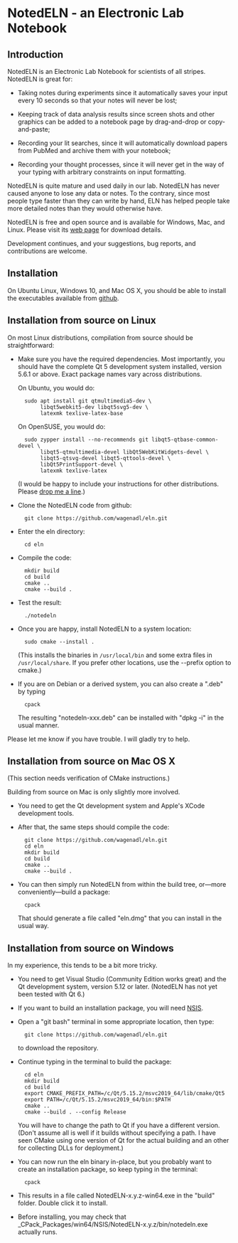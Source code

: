 # NotedELN - an Electronic Lab Notebook

## Introduction

NotedELN is an Electronic Lab Notebook for scientists of all stripes. 
NotedELN is great for:

 *  Taking notes during experiments since it automatically saves your
    input every 10 seconds so that your notes will never be lost;

 *  Keeping track of data analysis results since screen shots and
    other graphics can be added to a notebook page by drag-and-drop or
    copy-and-paste;

 *  Recording your lit searches, since it will automatically download
    papers from PubMed and archive them with your notebook;

 *  Recording your thought processes, since it will never get in the
    way of your typing with arbitrary constraints on input formatting.

NotedELN is quite mature and used daily in our lab. NotedELN has never 
caused anyone to lose any data or notes. To the contrary, since most 
people type faster than they can write by hand, ELN has helped people 
take more detailed notes than they would otherwise have.

NotedELN is free and open source and is available for Windows, Mac, and
Linux. Please visit its [web page](http://www.danielwagenaar.net/eln)
for download details.

Development continues, and your suggestions, bug reports, and
contributions are welcome.

## Installation

On Ubuntu Linux, Windows 10, and Mac OS X, you should be able to
install the executables available from [github](https://github.com/wagenadl/eln).

## Installation from source on Linux

On most Linux distributions, compilation from source should be
straightforward:

* Make sure you have the required dependencies. Most importantly, you
  should have the complete Qt 5 development system installed, version
  5.6.1 or above. Exact package names vary across distributions.

  On Ubuntu, you would do:

        sudo apt install git qtmultimedia5-dev \
             libqt5webkit5-dev libqt5svg5-dev \
			 latexmk texlive-latex-base

  On OpenSUSE, you would do:

        sudo zypper install --no-recommends git libqt5-qtbase-common-devel \
             libqt5-qtmultimedia-devel libQt5WebKitWidgets-devel \
             libqt5-qtsvg-devel libqt5-qttools-devel \
             libQt5PrintSupport-devel \
			 latexmk texlive-latex

  (I would be happy to include your instructions for other
  distributions. Please [drop me a line](mailto:daw@caltech.edu).)

* Clone the NotedELN code from github:

        git clone https://github.com/wagenadl/eln.git

* Enter the eln directory:

        cd eln

* Compile the code:

        mkdir build
        cd build
        cmake ..
        cmake --build .

* Test the result:

        ./notedeln

* Once you are happy, install NotedELN to a system location:

        sudo cmake --install .

  (This installs the binaries in `/usr/local/bin` and some extra files in
  `/usr/local/share`. If you prefer other locations, use the --prefix
  option to cmake.)
  
* If you are on Debian or a derived system, you can also create a ".deb"
  by typing
  
        cpack
		
  The resulting "notedeln-xxx.deb" can be installed with "dpkg -i" in the
  usual manner.

Please let me know if you have trouble. I will gladly try to help.

## Installation from source on Mac OS X

(This section needs verification of CMake instructions.)

Building from source on Mac is only slightly more involved.

* You need to get the Qt development system and Apple's XCode
  development tools.

* After that, the same steps should compile the code:

        git clone https://github.com/wagenadl/eln.git
        cd eln
        mkdir build
        cd build
        cmake ..
        cmake --build .

* You can then simply run NotedELN from within the build tree, or—more
  conveniently—build a package:

        cpack

  That should generate a file called "eln.dmg" that you can install
  in the usual way.

## Installation from source on Windows

In my experience, this tends to be a bit more tricky.

* You need to get Visual Studio (Community Edition works great) and the Qt development system,
  version 5.12 or later. (NotedELN has not yet been tested with Qt 6.)

* If you want to build an installation package, you will need 
  [NSIS](https://nsis.sourceforge.io/Download).

* Open a "git bash" terminal in some appropriate location, then type:

        git clone https://github.com/wagenadl/eln.git
		
  to download the repository.
  
* Continue typing in the terminal to build the package:

        cd eln
        mkdir build
        cd build
        export CMAKE_PREFIX_PATH=/c/Qt/5.15.2/msvc2019_64/lib/cmake/Qt5 
        export PATH=/c/Qt/5.15.2/msvc2019_64/bin:$PATH
        cmake ..
        cmake --build . --config Release
		
  You will have to change the path to Qt if you have a different version.
  (Don't assume all is well if it builds without specifying a path. I have seen CMake using one 
  version of Qt for the actual building and an other for collecting DLLs for deployment.)

* You can now run the eln binary in-place, but you probably want to create an installation 
  package, so keep typing in the terminal:

        cpack

* This results in a file called NotedELN-x.y.z-win64.exe in the "build" folder.
  Double click it to install.
	
* Before installing, you may check that \_CPack\_Packages/win64/NSIS/NotedELN-x.y.z/bin/notedeln.exe actually runs.
